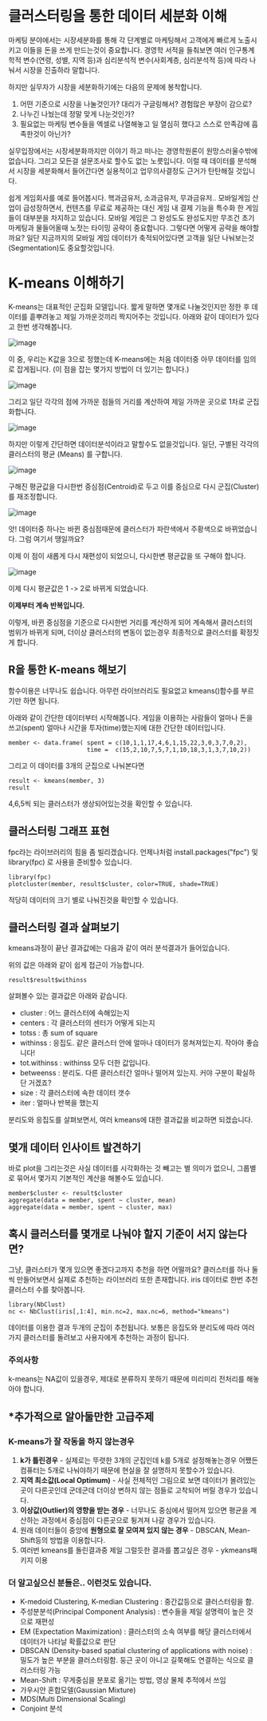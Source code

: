 # 클러스터링을 통한 데이터 세분화 이해

마케팅 분야에서는 시장세분화를 통해 각 단계별로 마케팅해서 고객에게 빠르게 노출시키고 이들을 돈을 쓰게 만드는것이 중요합니다. 경영학 서적을 들춰보면 여러 인구통계학적 변수(연령, 성별, 지역 등)과 심리분석적 변수(사회계층, 심리분석적 등)에 따라 나눠서 시장을 진출하라 말합니다. 

하지만 실무자가 시장을 세분화하기에는 다음의 문제에 봉착합니다.

1) 어떤 기준으로 시장을 나눌것인가? 대리가 구글링해서? 경험많은 부장이 감으로?  
2) 나누긴 나눴는데 정말 맞게 나눈것인가?
3) 필요없는 마케팅 변수들을 엑셀로 나열해놓고 일 열심히 했다고 스스로 만족감에 흡족한것이 아닌가? 

실무입장에서는 시장세분화까지만 이야기 하고 떠나는 경영학원론이 원망스러울수밖에 없습니다. 그리고 모든걸 설문조사로 할수도 없는 노릇입니다. 이럴 때 데이터를 분석해서 시장을 세분화해서 들어간다면 실용적이고 업무의사결정도 근거가 탄탄해질 것입니다.

쉽게 게임회사를 예로 들어봅시다. 핵과금유저, 소과금유저, 무과금유저.. 모바일게임 산업이 급성장하면서, 컨텐츠를 무료로 제공하는 대신 게임 내 결제 기능을 특수화 한 게임들이 대부분을 차지하고 있습니다. 모바일 게임은 그 완성도도 완성도지만 무조건 초기 마케팅과 물들어올때 노젓는 타이밍 공략이 중요합니다. 그렇다면 어떻게 공략을 해야할까요? 일단 지금까지의 모바일 게임 데이터가 축적되어있다면 고객을 일단 나눠보는것(Segmentation)도 중요할것입니다.

# K-means 이해하기

K-means는 대표적인 군집화 모델입니다. 짧게 말하면 몇개로 나눌것인지만 정한 후 데이터를 흩뿌려놓고 제일 가까운것끼리 짝지어주는 것입니다. 아래와 같이 데이터가 있다고 한번 생각해봅니다.

![image](http://mr-go.com/image/data/20180304_192306.png)

이 중, 우리는 K값을 3으로 정했는데 K-means에는 처음 데이터중 아무 데이터를 임의로 잡게됩니다. (이 점을 잡는 몇가지 방법이 더 있기는 합니다.)

![image](http://mr-go.com/image/data/20180304_192551.png)

그리고 일단 각각의 점에 가까운 점들의 거리를 계산하여 제일 가까운 곳으로 1차로 군집화합니다.

![image](http://mr-go.com/image/data/20180304_193023.png)

하지만 이렇게 간단하면 데이터분석이라고 말할수도 없을것입니다. 일단, 구별된 각각의 클러스터의 평균 (Means) 를 구합니다.

![image](http://mr-go.com/image/data/20180304_193250.png)

구해진 평균값을 다시한번 중심점(Centroid)로 두고 이를 중심으로 다시 군집(Cluster) 를 재조정합니다.

![image](http://mr-go.com/image/data/20180304_193800.png)

앗! 데이터중 하나는 바뀐 중심점때문에 클러스터가 파란색에서 주황색으로 바뀌었습니다. 그럼 여기서 땡일까요?

이제 이 점이 새롭게 다시 재편성이 되었으니, 다시한변 평균값을 또 구해야 합니다. 

![image](http://mr-go.com/image/data/20180304_194009.png)

이제 다시 평균값은 1 -> 2로 바뀌게 되었습니다. 

**이제부터 계속 반복입니다.**

이렇게, 바뀐 중심점을 기준으로 다시한번 거리를 계산하게 되어 계속해서 클러스터의 범위가 바뀌게 되며, 더이상 클러스터의 변동이 없는경우 최종적으로 클러스터를 확정짓게 합니다.

## R을 통한 K-means 해보기 

함수이용은 너무나도 쉽습니다. 아무런 라이브러리도 필요없고 kmeans()함수를 부르기만 하면 됩니다.

아래와 같이 간단한 데이터부터 시작해봅니다. 게임을 이용하는 사람들이 얼마나 돈을 쓰고(spent) 얼마나 시간을 투자(time)했는지에 대한 간단한 데이터입니다.

```{r}
member <- data.frame( spent = c(10,1,1,17,4,6,1,15,22,3,0,3,7,0,2),
                      time =  c(15,2,10,7,5,7,1,10,18,3,1,3,7,10,2))
```

그리고 이 데이터를 3개의 군집으로 나눠본다면

```{r}
result <- kmeans(member, 3)
result
```

4,6,5씩 되는 클러스터가 생상되어있는것을 확인할 수 있습니다. 

## 클러스터링 그래프 표현

fpc라는 라이브러리의 힘을 좀 빌리겠습니다. 언제나처럼 install.packages("fpc") 및 library(fpc) 로 사용을 준비할수 있습니다.

```{r}
library(fpc)
plotcluster(member, result$cluster, color=TRUE, shade=TRUE)
```

적당히 데이터의 크기 별로 나눠진것을 확인할 수 있습니다.

## 클러스터링 결과 살펴보기

kmeans과정이 끝난 결과값에는 다음과 같이 여러 분석결과가 들어있습니다.

위의 값은 아래와 같이 쉽게 접근이 가능합니다.
```{r}
result$result$withinss
```

살펴볼수 있는 결과값은 아래와 같습니다.

- cluster : 어느 클러스터에 속해있는지
- centers : 각 클러스터의 센터가 어떻게 되는지
- totss : 총 sum of square
- withinss : 응집도. 같은 클러스터 안에 얼마나 데이터가 뭉쳐져있는지. 작아야 좋습니다!
- tot.withinss : withinss 모두 더한 값입니다.
- betweenss : 분리도. 다른 클러스터간 얼마나 떨어져 있는지. 커야 구분이 확실하단 거겠죠?
- size : 각 클러스터에 속한 데이터 갯수
- iter : 얼마나 반복을 했는지

분리도와 응집도를 살펴보면서, 여러 kmeans에 대한 결과값을 비교하면 되겠습니다.

## 몇개 데이터 인사이트 발견하기

바로 plot을 그리는것은 사실 데이터를 시각화하는 것 빼고는 별 의미가 없으니, 그룹별로 묶어서 몇가지 기본적인 계산을 해볼수도 있습니다.

```{r}
member$cluster <- result$cluster
aggregate(data = member, spent ~ cluster, mean)
aggregate(data = member, spent ~ cluster, max)
```

## 혹시 클러스터를 몇개로 나눠야 할지 기준이 서지 않는다면?

그냥, 클러스터가 몇개 있으면 좋겠다고까지 추천을 하면 어떨까요? 클러스터를 하나 둘씩 만들어보면서 실제로 추천하는 라이브러리 또한 존재합니다. iris 데이터로 한번 추천 클러스터 수를 찾아봅니다.

```{r}
library(NbClust)
nc <- NbClust(iris[,1:4], min.nc=2, max.nc=6, method="kmeans")
```

데이터를 이용한 결과 두개의 군집이 추천됩니다. 보통은 응집도와 분리도에 따라 여러가지 클러스터를 돌려보고 사용자에게 추천하는 과정이 됩니다.


### 주의사항
k-means는 NA값이 있을경우, 제대로 분류하지 못하기 때문에 미리미리 전처리를 해놓아야 합니다.

## *추가적으로 알아둘만한 고급주제

### K-means가 잘 작동을 하지 않는경우

1) **k가 틀린경우** - 실제로는 뚜렷한 3개의 군집인데 k를 5개로 설정해놓는경우 어쨌든 컴퓨터는 5개로 나눠야하기 때문에 현실을 잘 설명하지 못할수가 있습니다.
2) **지역 최소값(Local Optimum)** - 사실 전체적인 그림으로 보면 데이터가 몰려있는 곳이 다른곳인데 군데군데 더이상 변하지 않는 점들로 고착되어 버릴 경우가 있습니다.
3) **이상값(Outlier)의 영향을 받는 경우** - 너무나도 중심에서 떨어져 있으면 평균을 계산하는 과정에서 중심점이 다른곳으로 튕겨져 나갈 경우가 있습니다.
4) 원래 데이터들이 중앙에 **원형으로 잘 모여져 있지 않는 경우** - DBSCAN, Mean-Shift등의 방법을 이용합니다.
5) 여러번 kmeans를 돌린결과중 제일 그럴듯한 결과를 뽑고싶은 경우 - ykmeans패키지 이용

### 더 알고싶으신 분들은.. 이런것도 있습니다.

- K-medoid Clustering, K-median Clustering : 중간값등으로 클러스터링을 함.
- 주성분분석(Principal Component Analysis) : 변수들을 제일 설명력이 높은 것으로 재편성
- EM (Expectation Maximization) : 클러스터의 소속 여부를 해당 클러스터에서 데이터가 나타날 확률값으로 판단
- DBSCAN (Density-based spatial clustering of applications with noise) : 밀도가 높은 부분을 클러스터링함. 둥근 곳이 아니고 길쭉해도 연결하는 식으로 클러스터링 가능
- Mean-Shift : 무게중심을 분포로 옮기는 방법, 영상 물체 추적에서 쓰임
- 가우시안 혼합모델(Gaussian Mixture) 
- MDS(Multi Dimensional Scaling)
- Conjoint 분석


